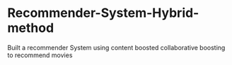 # Recommender-System-Hybrid-method
Built a recommender System using content boosted collaborative boosting to recommend movies
